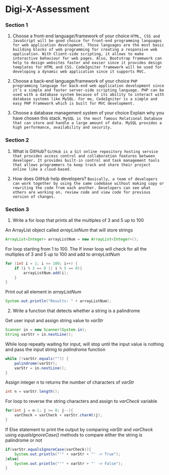 # Digi-X-Assessment

### Section 1
1.	Choose a front-end language/framework of your choice 
```HTML, CSS and JavaScript will be good choice for front-end programming languages for web application development. Those languages are the most basic building blocks of web programming for creating a responsive web application. With Client-side scripting, it allows to make interactive behaviour for web pages. Also, Bootstrap framework can help to design websites faster and easier since it provides design templates for HTML and CSS. CodeIgniter framework will be used for developing a dynamic web application since it supports MVC.```

2.	Choose a back-end language/framework of your choice 
```PHP programming language for back-end web application development since it’s a simple and faster server-side scripting language. PHP can be used with a database system because of its ability to interact with database systems like MySQL. For me, CodeIgniter is a simple and easy PHP Framework which is built for MVC development.```

3.	Choose a database management system of your choice Explain why you have chosen this stack.
```MySQL is the most famous Relational Database that can store and handle a large amount of data. MySQL provides a high performance, availability and security.```

### Section 2
1.	What is GitHub? 
```GitHub is a Git online repository hosting service that provides access control and collaboration features between developer. It provides built-in control and task management tools that allows programmers to keep track and share their project online like a cloud-based.```

2.	How does GitHub help developers?
```Basically, a team of developers can work together by using the same codebase without making copy or rewriting the code from each another. Developers can see what others are working on, review code and view code for previous version of changes.```


### Section 3
1. Write a for loop that prints all the multiples of 3 and 5 up to 100

An ArrayList object called *arrayListNum* that will store strings
```java
ArrayList<Integer> arrayListNum = new ArrayList<Integer>(); 
```

For loop starting from 1 to 100. The If inner loop will check for all the multiples of 3 and 5 up to 100 and add to *arrayListNum* 
```java
for (int i = 1; i <= 100; i++) {
    if (i % 3 == 0 || i % 5 == 0){
        arrayListNum.add(i);
    }
}

```

Print out all element in *arrayListNum*
```java
System.out.println("Results: " + arrayListNum); 
```

2. Write a function that detects whether a string is a palindrome

Get user input and assign string value to *varStr*
```java
Scanner in = new Scanner(System.in);
String varStr = in.nextLine();  
```

While loop repeatly waiting for input, will stop until the input value is nothing and pass the input string to *palindrome* function
```java
while (!varStr.equals("")) {
    palindrome(varStr);
    varStr = in.nextLine();
}
```

Assign integer *n* to returns the number of characters of *varStr*
```java
int n = varStr.length();
```

For loop to reverse the string characters and assign to *varCheck* variable
```java
for(int j = n-1; j >= 0; j--){
    varCheck = varCheck + varStr.charAt(j);
}
```

If Else statement to print the output by comparing *varStr* and *varCheck* using *equalsIgnoreCase()* methods to compare either the string is palindrome or not
```java
if(varStr.equalsIgnoreCase(varCheck)){
    System.out.println("'" + varStr + "' -> True");
}else{
    System.out.println("'" + varStr + "' -> False");
}
```
